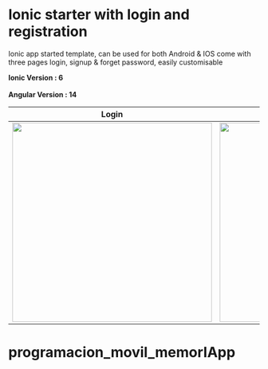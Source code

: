 # Ionic starter with login and registration

Ionic app started template, can be used for both Android & IOS come with three pages login, signup & forget password, easily customisable

<strong>Ionic Version : 6</strong> <br><br>
<strong>Angular Version : 14</strong>

| Login| Forget Password  | Register|
| --- | --- | --- |
| <img style="height: 400px" src="https://user-images.githubusercontent.com/81737295/189891371-d1c86ef1-ac8f-4244-b875-5e6020f092a2.png"> | <img style="height: 400px" src="https://user-images.githubusercontent.com/81737295/189891360-383b0aec-8548-4772-8f56-51fd7476fe13.png"> | <img style="height: 400px" src="https://user-images.githubusercontent.com/81737295/189891345-ae84abea-12e6-4cda-9a70-49a307fbe694.png"> |

# programacion_movil_memorIApp
